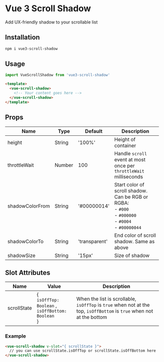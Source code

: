 # Vue 3 Scroll Shadow

Add UX-friendly shadow to your scrollable list

## Installation

```bash
npm i vue3-scroll-shadow
```

## Usage

```javascript
import VueScrollShadow from 'vue3-scroll-shadow'
```

```html
<template>
  <vue-scroll-shadow>
    <!-- Your content goes here -->
  </vue-scroll-shadow>
</template>
```

## Props

| Name            | Type   | Default       | Description                                                                                                            |
| --------------- | ------ | ------------- | ---------------------------------------------------------------------------------------------------------------------- |
| height          | String | '100%'        | Height of container                                                                                                    |
| throttleWait    | Number | 100           | Handle `scroll` event at most once per `throttleWait` milliseconds                                                     |
| shadowColorFrom | String | '#00000014'   | Start color of scroll shadow. Can be RGB or RGBA:<br /> - `#000`<br /> - `#000000`<br /> - `#0004`<br /> - `#00000044` |
| shadowColorTo   | String | 'transparent' | End color of scroll shadow. Same as above                                                                              |
| shadowSize      | String | '15px'        | Size of shadow                                                                                                         |

## Slot Attributes

| Name        | Value                                                              | Description                                                                                                           |
| ----------- | ------------------------------------------------------------------ | --------------------------------------------------------------------------------------------------------------------- |
| scrollState | { <br/> `isOffTop: Boolean` , <br/> `isOffBottom: Boolean` <br/> } | When the list is scrollable, `isOffTop` is `true` when not at the top, `isOffBottom` is `true` when not at the bottom |

### Example

```html
<vue-scroll-shadow v-slot="{ scrollState }">
  // you can use scrollState.isOffTop or scrollState.isOffBottom here
</vue-scroll-shadow>
```
